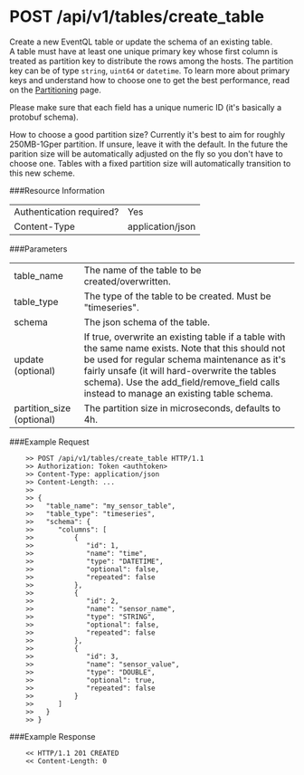 POST /api/v1/tables/create_table
================

Create a new EventQL table or update the schema of an existing table.<br>
A table must have at least one unique primary key whose first column is treated as partition key to distribute the rows among the hosts. The partition key can be of type `string`, `uint64` or `datetime`. To learn more about primary keys and understand how to choose one to get the best performance, read on the [Partitioning](../../../../tables/partitioning/) page.

Please make sure that each field has a unique numeric ID (it's basically
a protobuf schema).

How to choose a good partition size? Currently it's best to aim for roughly
250MB-1Gper partition. If unsure, leave it with the default. In the future the
parition size will be automatically adjusted on the fly so you don't have to
choose one. Tables with a fixed partition size will automatically transition
to this new scheme.

###Resource Information
<table class='http_api create_table'>
  <tr>
    <td>Authentication required?</td>
    <td>Yes</td>
  </tr>
  <tr>
    <td>Content-Type</td>
    <td>application/json</td>
  </tr>
</table>

###Parameters
<table class='http_api create_table'>
  <tr>
    <td>table&#95;name</td>
    <td>The name of the table to be created/overwritten.</td>
  </tr>
  <tr>
    <td>table&#95;type</td>
    <td>The type of the table to be created. Must be "timeseries".</td>
  </tr>
  <tr>
    <td>schema</td>
    <td>The json schema of the table.</td>
  </tr>
  <tr>
    <td>update (optional)</td>
    <td>If true, overwrite an existing table if a table with the same name exists. Note that this should not be used for regular schema maintenance as it's fairly unsafe (it will hard-overwrite the tables schema). Use the add_field/remove_field calls instead to manage an existing table schema.</td>
  </tr>
  <tr>
    <td>partition_size (optional)</td>
    <td>The partition size in microseconds, defaults to 4h.</td>
  </tr>
</table>


###Example Request

        >> POST /api/v1/tables/create_table HTTP/1.1
        >> Authorization: Token <authtoken>
        >> Content-Type: application/json
        >> Content-Length: ...
        >>
        >> {
        >>   "table_name": "my_sensor_table",
        >>   "table_type": "timeseries",
        >>   "schema": {
        >>      "columns": [
        >>          {
        >>             "id": 1,
        >>             "name": "time",
        >>             "type": "DATETIME",
        >>             "optional": false,
        >>             "repeated": false
        >>          },
        >>          {
        >>             "id": 2,
        >>             "name": "sensor_name",
        >>             "type": "STRING",
        >>             "optional": false,
        >>             "repeated": false
        >>          },
        >>          {
        >>             "id": 3,
        >>             "name": "sensor_value",
        >>             "type": "DOUBLE",
        >>             "optional": true,
        >>             "repeated": false
        >>          }
        >>      ]
        >>   }
        >> }


###Example Response

        << HTTP/1.1 201 CREATED
        << Content-Length: 0
